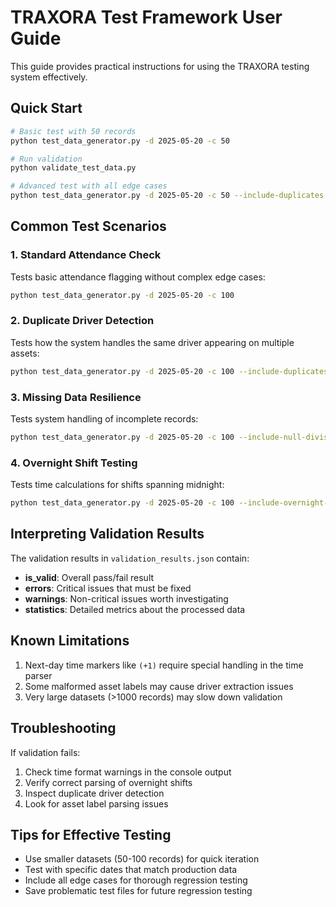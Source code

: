 # TRAXORA Test Framework User Guide

This guide provides practical instructions for using the TRAXORA testing system effectively.

## Quick Start

```bash
# Basic test with 50 records
python test_data_generator.py -d 2025-05-20 -c 50

# Run validation
python validate_test_data.py

# Advanced test with all edge cases
python test_data_generator.py -d 2025-05-20 -c 50 --include-duplicates --include-null-divisions --include-overnight-shifts --include-null-assets
```

## Common Test Scenarios

### 1. Standard Attendance Check

Tests basic attendance flagging without complex edge cases:

```bash
python test_data_generator.py -d 2025-05-20 -c 100
```

### 2. Duplicate Driver Detection

Tests how the system handles the same driver appearing on multiple assets:

```bash
python test_data_generator.py -d 2025-05-20 -c 100 --include-duplicates
```

### 3. Missing Data Resilience

Tests system handling of incomplete records:

```bash
python test_data_generator.py -d 2025-05-20 -c 100 --include-null-divisions --include-null-assets
```

### 4. Overnight Shift Testing

Tests time calculations for shifts spanning midnight:

```bash
python test_data_generator.py -d 2025-05-20 -c 100 --include-overnight-shifts
```

## Interpreting Validation Results

The validation results in `validation_results.json` contain:

- **is_valid**: Overall pass/fail result
- **errors**: Critical issues that must be fixed
- **warnings**: Non-critical issues worth investigating
- **statistics**: Detailed metrics about the processed data

## Known Limitations

1. Next-day time markers like `(+1)` require special handling in the time parser
2. Some malformed asset labels may cause driver extraction issues
3. Very large datasets (>1000 records) may slow down validation

## Troubleshooting

If validation fails:

1. Check time format warnings in the console output
2. Verify correct parsing of overnight shifts
3. Inspect duplicate driver detection
4. Look for asset label parsing issues

## Tips for Effective Testing

- Use smaller datasets (50-100 records) for quick iteration
- Test with specific dates that match production data
- Include all edge cases for thorough regression testing
- Save problematic test files for future regression testing